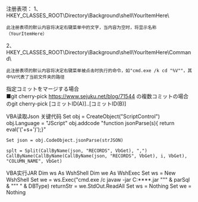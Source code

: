 注册表项：
1、HKEY_CLASSES_ROOT\Directory\Background\shell\YourItemHere\

    此注册表项的默认内容将决定右键菜单中的文字，当内容为空时，将显示名称（YourItemHere）

2、HKEY_CLASSES_ROOT\Directory\Background\shell\YourItemHere\Command\

    此注册表项的默认内容将决定右键菜单被点击时执行的命令，如"cmd.exe /k cd "%V""，其中%V代表了当前文件夹的路径
    
    
指定コミットをマージする場合    
■git cherry-pick
https://www.sejuku.net/blog/71544
の複数コミットの場合のgit cherry-pick [コミットID(A)]..[コミットID(B)]


VBA读取Json 关键代码
    Set obj = CreateObject("ScriptControl")
    obj.Language = "JScript"
    obj.addcode "function jsonParse(s){ return eval('('+s+')');}"
    
    Set json = obj.CodeObject.jsonParse(strJSON)
    
    splt = Split(CallByName(json, "RECORDS", VbGet), ",")
    CallByName(CallByName(CallByName(json, "RECORDS", VbGet), i, VbGet), "COLUMN_NAME", VbGet)
    
    
VBA实行JAR
    Dim ws As WshShell
    Dim we As WshExec
    Set ws = New WshShell
    Set we = ws.Exec("cmd.exe /c javaw  -jar C:\****.jar """ & parSql & """ " & DBType)
    returnStr = we.StdOut.ReadAll
    Set ws = Nothing
    Set we = Nothing
